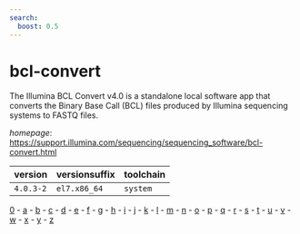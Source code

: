 ```yaml
---
search:
  boost: 0.5
---
```

# bcl-convert

The Illumina BCL Convert v4.0 is a standalone local software app that converts the  Binary Base Call (BCL) files produced by Illumina sequencing systems to FASTQ files.

*homepage*: <https://support.illumina.com/sequencing/sequencing_software/bcl-convert.html>

version | versionsuffix | toolchain
--------|---------------|----------
``4.0.3-2`` | ``el7.x86_64`` | ``system``

[0](../0/index.md) - [a](../a/index.md) - [b](../b/index.md) - [c](../c/index.md) - [d](../d/index.md) - [e](../e/index.md) - [f](../f/index.md) - [g](../g/index.md) - [h](../h/index.md) - [i](../i/index.md) - [j](../j/index.md) - [k](../k/index.md) - [l](../l/index.md) - [m](../m/index.md) - [n](../n/index.md) - [o](../o/index.md) - [p](../p/index.md) - [q](../q/index.md) - [r](../r/index.md) - [s](../s/index.md) - [t](../t/index.md) - [u](../u/index.md) - [v](../v/index.md) - [w](../w/index.md) - [x](../x/index.md) - [y](../y/index.md) - [z](../z/index.md)

